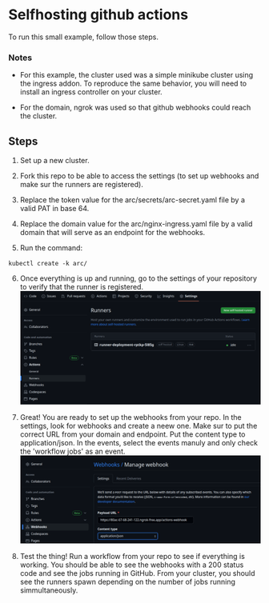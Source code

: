 # Selfhosting github actions

To run this small example, follow those steps.  

### Notes
- For this example, the cluster used was a simple minikube cluster using the ingress addon. To reproduce the same behavior, you will need to install an ingress controller on your cluster.

- For the domain, ngrok was used so that github webhooks could reach the cluster.

## Steps

1. Set up a new cluster.

2. Fork this repo to be able to access the settings (to set up webhooks and make sur 
the runners are registered).

3. Replace the token value for the arc/secrets/arc-secret.yaml file by a valid PAT in base 64.

4. Replace the domain value for the arc/nginx-ingress.yaml file by a valid domain that will serve as an endpoint for the webhooks.

5. Run the command:
```
kubectl create -k arc/
```

6. Once everything is up and running, go to the settings of your repository to verify that the runner is registered.
![Alt text](images/image.png)

7. Great! You are ready to set up the webhooks from your repo. In the settings, look for webhooks and create a neew one. Make sur to put the correct URL from your domain and endpoint. Put the content type to application/json. In the events, select the events manuly and only check the 'workflow jobs' as an event.
![Alt text](images/image-1.png)

8. Test the thing! Run a workflow from your repo to see if everything is working. You should be able to see the webhooks with a 200 status code and see the jobs running in GitHub. From your cluster, you should see the runners spawn depending on the number of jobs running simmultaneously.